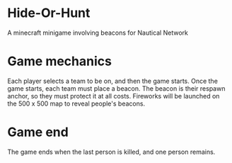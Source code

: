 # Hide-Or-Hunt
A minecraft minigame involving beacons for Nautical Network
# Game mechanics
Each player selects a team to be on, and then the game starts. Once the game starts, each team must place a beacon. The beacon is their respawn anchor, so they must protect it at all costs. Fireworks will be launched on the 500 x 500 map to reveal people's beacons. 
# Game end
The game ends when the last person is killed, and one person remains.

